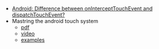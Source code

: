 * [Android: Difference between onInterceptTouchEvent and dispatchTouchEvent?](http://stackoverflow.com/questions/9586032/android-difference-between-onintercepttouchevent-and-dispatchtouchevent)
* Mastring the android touch system
    * [pdf](http://devsbuild.it/sites/default/files/PRE_andevcon_mastering-the-android-touch-system.pdf)
    * [video](https://www.youtube.com/watch?v=EZAoJU-nUyI)
    * [examples](https://github.com/devunwired/custom-touch-examples)

